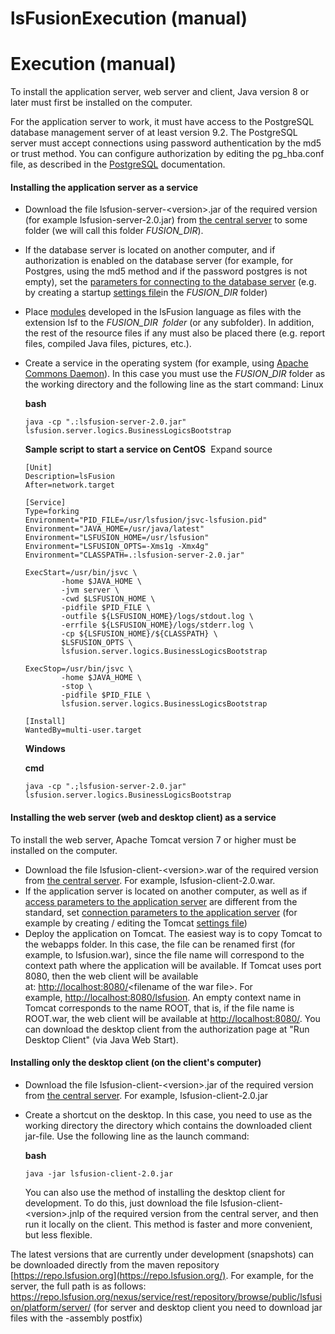 # lsFusionExecution (manual)

# Execution (manual)

To install the application server, web server and client, Java version 8 or later must first be installed on the computer.

For the application server to work, it must have access to the PostgreSQL database management server of at least version 9.2. The PostgreSQL server must accept connections using password authentication by the md5 or trust method. You can configure authorization by editing the pg\_hba.conf file, as described in the [PostgreSQL](http://www.postgresql.org/docs/9.2/static/auth-pg-hba-conf.html) documentation.

#### Installing the application server as a service

-   Download the file lsfusion-server-&lt;version&gt;.jar of the required version (for example lsfusion-server-2.0.jar) from [the central server](https://download.lsfusion.org/java) to some folder (we will call this folder *$FUSION\_DIR$*).

-   If the database server is located on another computer, and if authorization is enabled on the database server (for example, for Postgres, using the md5 method and if the password postgres is not empty), set the [parameters for connecting to the database server](Launch-parameters_65241244.html#Launchparameters-connectdb) (e.g. by creating a startup [settings file](Launch-parameters_65241244.html#Launchparameters-filesettings)in the *$FUSION\_DIR$* folder)

-   Place [modules](Modules.md) developed in the lsFusion language as files with the extension lsf to the *$FUSION\_DIR$  folder* (or any subfolder). In addition, the rest of the resource files if any must also be placed there (e.g. report files, compiled Java files, pictures, etc.).

-   Create a service in the operating system (for example, using [Apache Commons Daemon](http://commons.apache.org/daemon/)). In this case you must use the $FUSION\_DIR$ folder as the working directory and the following line as the start command: Linux

    **bash**

        java -cp ".:lsfusion-server-2.0.jar" lsfusion.server.logics.BusinessLogicsBootstrap

    **Sample script to start a service on CentOS**
     Expand source

        [Unit]
        Description=lsFusion
        After=network.target

        [Service]
        Type=forking
        Environment="PID_FILE=/usr/lsfusion/jsvc-lsfusion.pid"
        Environment="JAVA_HOME=/usr/java/latest"
        Environment="LSFUSION_HOME=/usr/lsfusion"
        Environment="LSFUSION_OPTS=-Xms1g -Xmx4g"
        Environment="CLASSPATH=.:lsfusion-server-2.0.jar"

        ExecStart=/usr/bin/jsvc \
                -home $JAVA_HOME \
                -jvm server \
                -cwd $LSFUSION_HOME \
                -pidfile $PID_FILE \
                -outfile ${LSFUSION_HOME}/logs/stdout.log \
                -errfile ${LSFUSION_HOME}/logs/stderr.log \
                -cp ${LSFUSION_HOME}/${CLASSPATH} \
                $LSFUSION_OPTS \
                lsfusion.server.logics.BusinessLogicsBootstrap

        ExecStop=/usr/bin/jsvc \
                -home $JAVA_HOME \
                -stop \
                -pidfile $PID_FILE \
                lsfusion.server.logics.BusinessLogicsBootstrap

        [Install]
        WantedBy=multi-user.target

    **Windows**

    **cmd**

        java -cp ".;lsfusion-server-2.0.jar" lsfusion.server.logics.BusinessLogicsBootstrap

#### Installing the web server (web and desktop client) as a service

To install the web server, Apache Tomcat version 7 or higher must be installed on the computer.

-   Download the file lsfusion-client-&lt;version&gt;.war of the required version from [the central server](https://download.lsfusion.org/java). For example, lsfusion-client-2.0.war. 
-   If the application server is located on another computer, as well as if [access parameters to the application server](Launch-parameters_65241244.html#Launchparameters-accessapp) are different from the standard, set [connection parameters to the application server](Launch-parameters_65241244.html#Launchparameters-connectapp) (for example by creating / editing the Tomcat [settings file](Launch-parameters_65241244.html#Launchparameters-filewebsettings)) 
-   Deploy the application on Tomcat. The easiest way is to copy Tomcat to the webapps folder. In this case, the file can be renamed first (for example, to lsfusion.war), since the file name will correspond to the context path where the application will be available. If Tomcat uses port 8080, then the web client will be available at: <http://localhost:8080/>&lt;filename of the war file&gt;. For example, [http://localhost:8080/lsfusion](http://localhost:8080/lsfusion/). An empty context name in Tomcat corresponds to the name ROOT, that is, if the file name is ROOT.war, the web client will be available at <http://localhost:8080/>. You can download the desktop client from the authorization page at "Run Desktop Client" (via Java Web Start).

#### Installing only the desktop client (on the client's computer)

-   Download the file lsfusion-client-&lt;version&gt;.jar of the required version from [the central server](https://download.lsfusion.org/). For example, lsfusion-client-2.0.jar

-   Create a shortcut on the desktop. In this case, you need to use as the working directory the directory which contains the downloaded client jar-file. Use the following line as the launch command:

    **bash**

        java -jar lsfusion-client-2.0.jar

    You can also use the method of installing the desktop client for development. To do this, just download the file lsfusion-client-&lt;version&gt;.jnlp of the required version from the central server, and then run it locally on the client. This method is faster and more convenient, but less flexible.

The latest versions that are currently under development (snapshots) can be downloaded directly from the maven repository [https://repo.lsfusion.org](https://repo.lsfusion.org/). For example, for the server, the full path is as follows: <https://repo.lsfusion.org/nexus/service/rest/repository/browse/public/lsfusion/platform/server/> (for server and desktop client you need to download jar files with the -assembly postfix)

  
